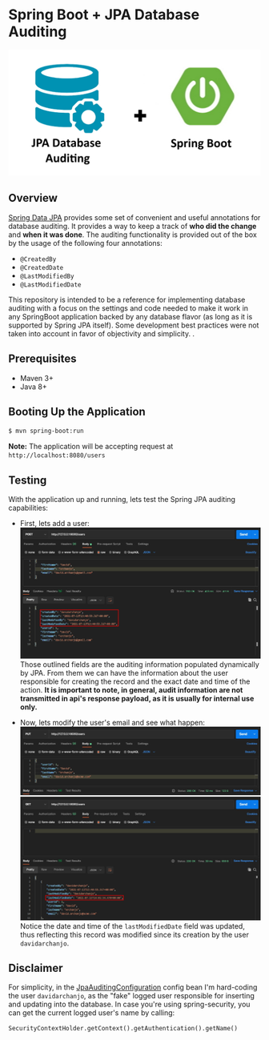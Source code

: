 # Spring Boot + JPA Database Auditing
![background](./assets/background.jpg)

## Overview
[Spring Data JPA](https://spring.io/projects/spring-data-jpa) provides some set of convenient and useful annotations for database auditing. It provides a way to keep a track of **who did the change** and **when it was done**.
The auditing functionality is provided out of the box by the usage of the following four annotations:
- `@CreatedBy`
- `@CreatedDate`
- `@LastModifiedBy`
- `@LastModifiedDate`

This repository is intended to be a reference for implementing database auditing with a focus on the settings and code needed to make it work in any SpringBoot application backed by any database flavor (as long as it is supported by Spring JPA itself). Some development best practices were not taken into account in favor of objectivity and simplicity. .

## Prerequisites
- Maven 3+
- Java 8+ 


## Booting Up the Application
````bash
$ mvn spring-boot:run
````
**Note:** The application will be accepting request at `http://localhost:8080/users`


## Testing
With the application up and running, lets test the Spring JPA auditing capabilities:

- First, lets add a user:
  ![create_user](./assets/create_user.jpg)
  Those outlined fields are the auditing information populated dynamically by JPA. From them we can have the information about the user responsible for creating the record and the exact date and time of the action. 
  **It is important to note, in general, audit information are not transmitted in api's response payload, as it is usually for internal use only.**
  
  
- Now, lets modify the user's email and see what happen:
  ![update_user](./assets/update_user.jpg)
  ![get_updated_user](./assets/get_updated_user.jpg)
  Notice the date and time of the `lastModifiedDate` field was updated, thus reflecting this record was modified since its creation by the user `davidarchanjo`. 


## Disclaimer
For simplicity, in the [JpaAuditingConfiguration](./src/main/java/br/com/darchanjo/examples/jpa/auditing/config/JpaAuditingConfiguration.java) config bean I'm hard-coding the user `davidarchanjo`, as the "fake" logged user responsible for inserting and updating into the database. In case you're using spring-security, you can get the current logged user's name by calling: 
```
SecurityContextHolder.getContext().getAuthentication().getName()
```